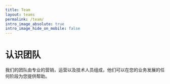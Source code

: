 ```yaml
---
title: Team
layout: teams
permalink: /team/
intro_image_absolute: true
intro_image_hide_on_mobile: false
---
```


# 认识团队

我们的团队由专业的营销，运营以及技术人员组成，他们可以在您的业务发展的任何阶段为您提供帮助。
